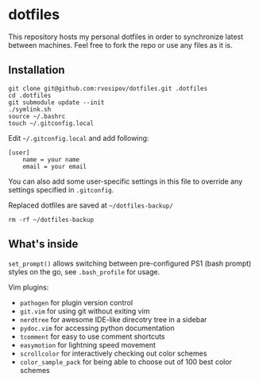 # dotfiles

This repository hosts my personal dotfiles in order to synchronize latest between machines. Feel free to fork the repo or use any files as it is.

## Installation

    git clone git@github.com:rvosipov/dotfiles.git .dotfiles
    cd .dotfiles
    git submodule update --init
    ./symlink.sh
    source ~/.bashrc
    touch ~/.gitconfig.local

Edit `~/.gitconfig.local` and add following:

    [user]
        name = your name
        email = your email

You can also add some user-specific settings in this file to override any settings specified in `.gitconfig`.

Replaced dotfiles are saved at `~/dotfiles-backup/`

    rm -rf ~/dotfiles-backup

## What's inside

`set_prompt()` allows switching between pre-configured PS1 (bash prompt) styles on the go, see `.bash_profile` for usage.

Vim plugins:
* `pathogen` for plugin version control
* `git.vim` for using git without exiting vim
* `nerdtree` for awesome IDE-like direcotry tree in a sidebar
* `pydoc.vim` for accessing python documentation
* `tcomment` for easy to use comment shortcuts
* `easymotion` for lightning speed movement
* `scrollcolor` for interactively checking out color schemes
* `color_sample_pack` for being able to choose out of 100 best color schemes
